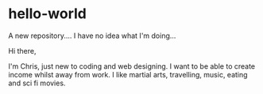 # hello-world
A new repository.... I have no idea what I'm doing...

Hi there,

I'm Chris, just new to coding and web designing. I want to be able to create income whilst away from work. I like martial arts, travelling, music, eating and sci fi movies. 
